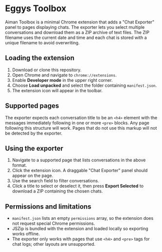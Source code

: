 # Eggys Toolbox

Aiman Toolbox is a minimal Chrome extension that adds a "Chat Exporter" panel to pages displaying chats. The exporter lets you select multiple conversations and download them as a ZIP archive of text files. The ZIP filename uses the current date and time and each chat is stored with a unique filename to avoid overwriting.

## Loading the extension
1. Download or clone this repository.
2. Open Chrome and navigate to `chrome://extensions`.
3. Enable **Developer mode** in the upper right corner.
4. Choose **Load unpacked** and select the folder containing `manifest.json`.
5. The extension icon will appear in the toolbar.

## Supported pages
The exporter expects each conversation title to be an `<h4>` element with the messages immediately following in one or more `<pre>` blocks. Any page following this structure will work. Pages that do not use this markup will not be detected by the exporter.

## Using the exporter
1. Navigate to a supported page that lists conversations in the above format.
2. Click the extension icon. A draggable "Chat Exporter" panel should appear on the page.
3. Use the search field to filter conversations.
4. Click a title to select or deselect it, then press **Export Selected** to download a ZIP containing the chosen chats.

## Permissions and limitations
 - `manifest.json` lists an empty `permissions` array, so the extension does not request special Chrome permissions.
 - JSZip is bundled with the extension and loaded locally so exporting works offline.
- The exporter only works with pages that use `<h4>` and `<pre>` tags for chat logs; other layouts are unsupported.

